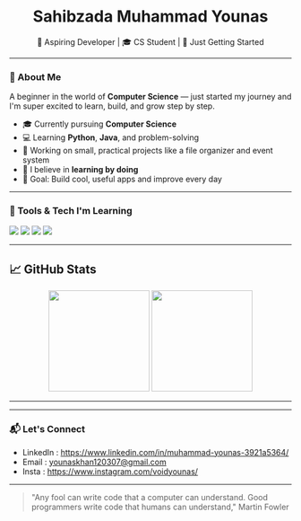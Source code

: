 <h1 align="center"> Sahibzada Muhammad Younas </h1>
<p align="center">
  🚀 Aspiring Developer | 🎓 CS Student | 🌱 Just Getting Started
</p>

---

### 🌟 About Me

  A beginner in the world of **Computer Science** — just started my journey and I'm super excited to learn, build, and grow step by step.

- 🎓 Currently pursuing **Computer Science**
- 💻 Learning **Python**, **Java**, and problem-solving
- 📁 Working on small, practical projects like a file organizer and event system
- 🌱 I believe in **learning by doing**
- 🎯 Goal: Build cool, useful apps and improve every day

---

### 🧰 Tools & Tech I'm Learning

<p>
  <img src="https://img.shields.io/badge/Python-3670A0?style=for-the-badge&logo=python&logoColor=white"/>
  <img src="https://img.shields.io/badge/Java-ED8B00?style=for-the-badge&logo=java&logoColor=white"/>
  <img src="https://img.shields.io/badge/Git-F05032?style=for-the-badge&logo=git&logoColor=white"/>
  <img src="https://img.shields.io/badge/VS%20Code-007ACC?style=for-the-badge&logo=visual-studio-code&logoColor=white"/>
</p>

---


## 📈 GitHub Stats
<p align="center">
  <img src="https://github-readme-stats.vercel.app/api?username=voidyounas&show_icons=true&theme=tokyonight" height="180"/>
  <img src="https://github-readme-stats.vercel.app/api/top-langs/?username=voidyounas&layout=compact&theme=tokyonight" height="180"/>
</p>

---

---

### 📬 Let's Connect

- LinkedIn : https://www.linkedin.com/in/muhammad-younas-3921a5364/
- Email : younaskhan120307@gmail.com
- Insta : https://www.instagram.com/voidyounas/
---

> "Any fool can write code that a computer can understand. Good programmers write code that humans can understand,"  Martin Fowler 


